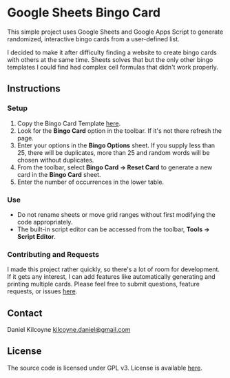 # Google Sheets Bingo Card
This simple project uses Google Sheets and Google Apps Script to generate randomized, interactive bingo cards from a user-defined list.

I decided to make it after difficulty finding a website to create bingo cards with others at the same time.  Sheets solves that but the only other bingo templates I could find had complex cell formulas that didn't work properly.

## Instructions

### Setup
1.  Copy the Bingo Card Template [here](https://docs.google.com/spreadsheets/d/1agTmdZfuCwjggIKfva9ySNcHcah-fB81yt4baIuYIRk/copy).
2.  Look for the **Bingo Card** option in the toolbar. If it's not there refresh the page.
3.  Enter your options in the **Bingo Options** sheet. If you supply less than 25, there will be duplicates, more than 25 and random words will be chosen without duplicates.
4.  From the toolbar, select **Bingo Card -> Reset Card** to generate a new card in the **Bingo Card** sheet.
5.  Enter the number of occurrences in the lower table.

### Use
* Do not rename sheets or move grid ranges without first modifying the code appropriately.
* The built-in script editor can be accessed from the toolbar, **Tools -> Script Editor**.

### Contributing and Requests
I made this project rather quickly, so there's a lot of room for development.  If it gets any interest, I can add features like automatically generating and printing multiple cards. Please feel free to submit questions, feature requests, or issues [here](https://github.com/dpkilcoyne/google-sheets-bingo/issues/new).

## Contact
Daniel Kilcoyne kilcoyne.daniel@gmail.com


## License
The source code is licensed under GPL v3. License is available [here](https://github.com/dpkilcoyne/google-sheets-bingo/blob/master/LICENSE).
